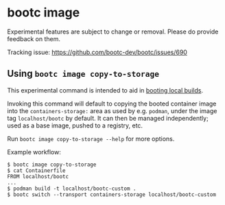 # bootc image

Experimental features are subject to change or removal. Please
do provide feedback on them.

Tracking issue: <https://github.com/bootc-dev/bootc/issues/690>

## Using `bootc image copy-to-storage`

This experimental command is intended to aid in [booting local builds](booting-local-builds.md).

Invoking this command will default to copying the booted container image into the `containers-storage:`
area as used by e.g. `podman`, under the image tag `localhost/bootc` by default. It can
then be managed independently; used as a base image, pushed to a registry, etc.

Run `bootc image copy-to-storage --help` for more options.

Example workflow:

```
$ bootc image copy-to-storage
$ cat Containerfile
FROM localhost/bootc
...
$ podman build -t localhost/bootc-custom .
$ bootc switch --transport containers-storage localhost/bootc-custom
```

